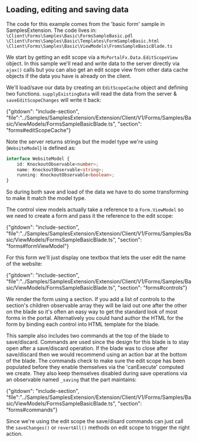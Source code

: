 
## Loading, editing and saving data

The code for this example comes from the 'basic form' sample in SamplesExtension. The code lives in:
`\Client\Forms\Samples\Basic\FormsSampleBasic.pdl`
`\Client\Forms\Samples\Basic\Templates\FormSampleBasic.html`
`\Client\Forms\Samples\Basic\ViewModels\FromsSampleBasicBlade.ts`

We start by getting an edit scope via a `MsPortalFx.Data.EditScopeView` object. In this sample we'll read and write
data to the server directly via `ajax()` calls but you can also get an edit scope view from other data cache objects
if the data you have is already on the client.

We'll load/save our data by creating an `EditScopeCache` object and defining two functions. `supplyExistingData` will
read the data from the server & `saveEditScopeChanges` will write it back:

{"gitdown": "include-section", "file":"../Samples/SamplesExtension/Extension/Client/V1/Forms/Samples/Basic/ViewModels/FormsSampleBasicBlade.ts", "section": "forms#editScopeCache"}

Note the server returns strings but the model type we're using (`WebsiteModel`) is defined as:

```ts
interface WebsiteModel {
    id: KnockoutObservable<number>;
    name: KnockoutObservable<string>;
    running: KnockoutObservable<boolean>;
}
```

So during both save and load of the data we have to do some transforming to make it match the model type.

The control view models actually take a reference to a `Form.ViewModel` so we need to create a form and pass it the
reference to the edit scope:

{"gitdown": "include-section", "file":"../Samples/SamplesExtension/Extension/Client/V1/Forms/Samples/Basic/ViewModels/FormsSampleBasicBlade.ts", "section": "forms#formViewModel"}

For this form we'll just display one textbox that lets the user edit the name of the 
website:

{"gitdown": "include-section", "file":"../Samples/SamplesExtension/Extension/Client/V1/Forms/Samples/Basic/ViewModels/FormsSampleBasicBlade.ts", "section": "forms#controls"}

We render the form using a section. If you add a list of controls to the section's children observable array they will be laid out one after the
other on the blade so it's often an easy way to get the standard look of most forms in the portal. Alternatively you could hand author the HTML 
for the form by binding each control into HTML template for the blade.

This sample also includes two commands at the top of the blade to save/discard. Commands are used since the design for this blade is
to stay open after a save/discard operation. If the blade was to close after save/discard then we would recommend using an action bar
at the bottom of the blade. The commands check to make sure the edit scope has been populated before they enable themselves via
the 'canExecute' computed we create. They also keep themselves disabled during save operations via an observable named `_saving`
that the part maintains:

{"gitdown": "include-section", "file":"../Samples/SamplesExtension/Extension/Client/V1/Forms/Samples/Basic/ViewModels/FormsSampleBasicBlade.ts", "section": "forms#commands"}

Since we're using the edit scope the save/disard commands can just call the `saveChanges()` or `revertAll()` methods on edit scope 
to trigger the right action.
